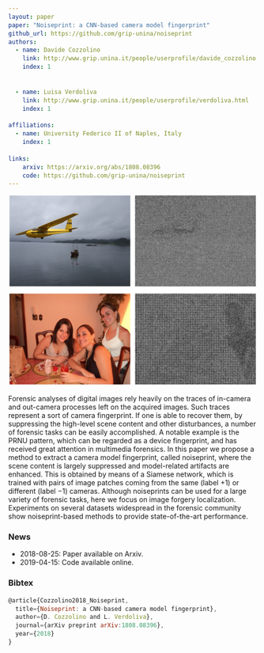 ```yaml
---
layout: paper
paper: "Noiseprint: a CNN-based camera model fingerprint"
github_url: https://github.com/grip-unina/noiseprint
authors:  
  - name: Davide Cozzolino
    link: http://www.grip.unina.it/people/userprofile/davide_cozzolino.html
    index: 1

     
  - name: Luisa Verdoliva
    link: http://www.grip.unina.it/people/userprofile/verdoliva.html
    index: 1
    
affiliations: 
  - name: University Federico II of Naples, Italy
    index: 1
    
links:
    arxiv: https://arxiv.org/abs/1808.08396
    code: https://github.com/grip-unina/noiseprint
---
```


![header](./header.jpg)

Forensic analyses of digital images rely heavily on the traces of in-camera and out-camera processes left on the acquired images.
Such traces represent a sort of camera fingerprint.
If one is able to recover them, by suppressing the high-level scene content and other disturbances, a number of forensic tasks
can be easily accomplished. A notable example is the PRNU pattern, which can be regarded as a device fingerprint, and has received great attention in multimedia forensics.
In this paper we propose a method to extract a camera model fingerprint, called noiseprint, where the scene content is largely suppressed and model-related artifacts are enhanced.
This is obtained by means of a Siamese network, which is trained with pairs of image patches coming from the same (label +1) or different (label −1) cameras.
Although noiseprints can be used for a large variety of forensic tasks, here we focus on image forgery localization.
Experiments on several datasets widespread in the forensic community show noiseprint-based methods to provide state-of-the-art performance.

### News

*   2018-08-25: Paper available on Arxiv.
*   2019-04-15: Code available online.


### Bibtex

```js
@article{Cozzolino2018_Noiseprint,
  title={Noiseprint: a CNN-based camera model fingerprint},
  author={D. Cozzolino and L. Verdoliva},
  journal={arXiv preprint arXiv:1808.08396},
  year={2018}
} 
```

